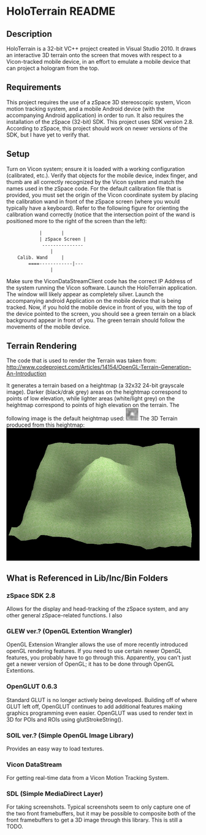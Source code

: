 # HoloTerrain README

## Description
HoloTerrain is a 32-bit VC++ project created in Visual Studio 2010. It draws an interactive 3D terrain onto the screen that moves with respect to a Vicon-tracked mobile device, in an effort to emulate a mobile device that can project a hologram from the top.

## Requirements
This project requires the use of a zSpace 3D stereoscopic system, Vicon motion tracking system, and a mobile Android device (with the accompanying Android application) in order to run. It also requires the installation of the zSpace (32-bit) SDK. This project uses SDK version 2.8. According to zSpace, this project should work on newer versions of the SDK, but I have yet to verify that.

## Setup
Turn on Vicon system; ensure it is loaded with a working configuration (calibrated, etc.). Verify that objects for the mobile device, index finger, and thumb are all correctly recognized by the Vicon system and match the names used in the zSpace code. For the default calibration file that is provided, you must set the origin of the Vicon coordinate system by placing the calibration wand in front of the zSpace screen (where you would typically have a keyboard). Refer to the following figure for orienting the calibration wand correctly (notice that the intersection point of the wand is positioned more to the right of the screen than the left):

				|		|
				| zSpace Screen	|
			 	 ---------------
					|
		Calib. Wand		|
			====------------|---	
					|
			
Make sure the ViconDataStreamClient code has the correct IP Address of the system running the Vicon software. Launch the HoloTerrain application. The window will likely appear as completely silver. Launch the accompanying android Application on the mobile device that is being tracked. Now, if you hold the mobile device in front of you, with the top of the device pointed to the screen, you should see a green terrain on a black background appear in front of you. The green terrain should follow the movements of the mobile device.

## Terrain Rendering
The code that is used to render the Terrain was taken from:
http://www.codeproject.com/Articles/14154/OpenGL-Terrain-Generation-An-Introduction

It generates a terrain based on a heightmap (a 32x32 24-bit grayscale image). Darker (black/drak grey) areas on the heightmap correspond to points of low elevation, while lighter areas (white/light grey) on the heightmap correspond to points of high elevation on the terrain. The following image is the default heightmap used:
![](images/heightmap.bmp?raw=true "Heightmap")
The 3D Terrain produced from this heightmap:
![](images/3DTerrain.jpg?raw=true "3D terrain generated from the above heightmap")

## What is Referenced in Lib/Inc/Bin Folders
### zSpace SDK 2.8
Allows for the display and head-tracking of the zSpace system, and any other general zSpace-related functions. I also 

### GLEW ver.? (OpenGL Extention Wrangler)
OpenGL Extension Wrangler allows the use of more recently introduced openGL rendering features. If you need to use certain newer OpenGL features, you probably have to go through this. Apparently, you can't just get a newer version of OpenGL; it has to be done through OpenGL Extentions.

### OpenGLUT 0.6.3
Standard GLUT is no longer actively being developed. Building off of where GLUT left off, OpenGLUT continues to add additional features making graphics programming even easier. OpenGLUT was used to render text in 3D for POIs and ROIs using glutStrokeString().

### SOIL ver.? (Simple OpenGL Image Library)
Provides an easy way to load textures.

### Vicon DataStream
For getting real-time data from a Vicon Motion Tracking System.

### SDL (Simple MediaDirect Layer)
For taking screenshots. Typical screenshots seem to only capture one of the two front framebuffers, but it may be possible to composite both of the front framebuffers to get a 3D image through this library. This is still a TODO.



